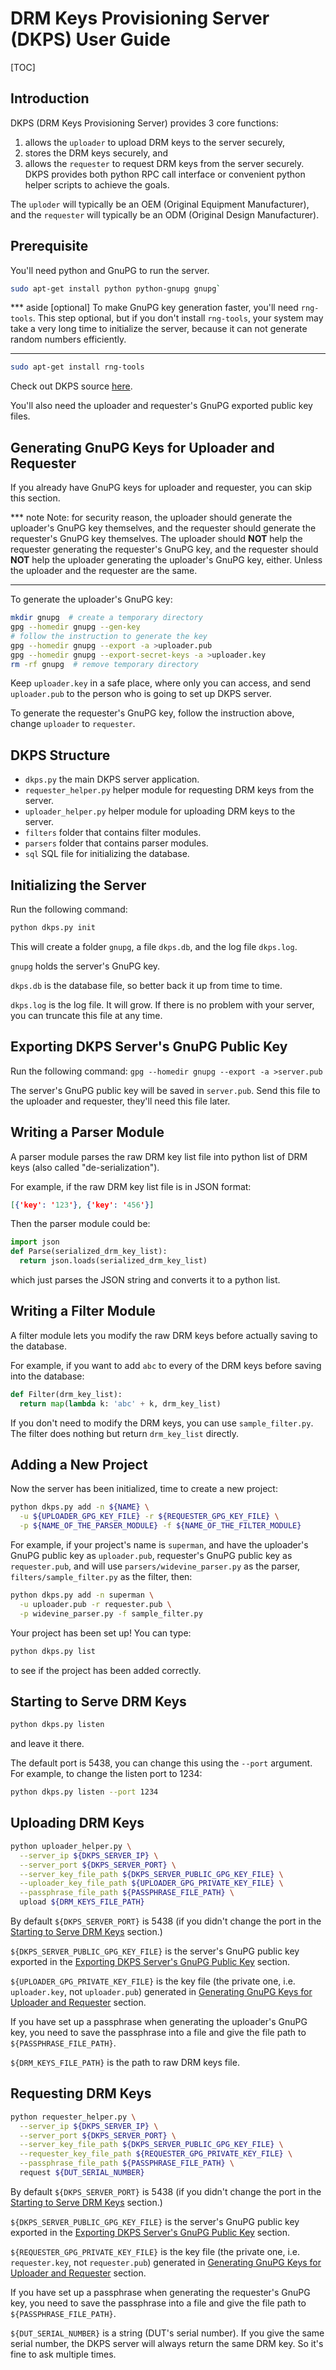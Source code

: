# DRM Keys Provisioning Server (DKPS) User Guide

[TOC]


## Introduction

DKPS (DRM Keys Provisioning Server) provides 3 core functions:
1. allows the `uploader` to upload DRM keys to the server securely,
2. stores the DRM keys securely, and
3. allows the `requester` to request DRM keys from the server securely.
DKPS provides both python RPC call interface or convenient python helper scripts
to achieve the goals.

The `uploder` will typically be an OEM (Original Equipment Manufacturer), and
the `requester` will typically be an ODM (Original Design Manufacturer).


## Prerequisite

You'll need python and GnuPG to run the server.

```sh
sudo apt-get install python python-gnupg gnupg`
```

*** aside
[optional] To make GnuPG key generation faster, you'll need `rng-tools`. This
step optional, but if you don't install `rng-tools`, your system may take a very
long time to initialize the server, because it can not generate random numbers
efficiently.
***

```sh
sudo apt-get install rng-tools
```

Check out DKPS source
[here](https://chromium.googlesource.com/chromiumos/platform/factory/+/HEAD/py/dkps/).

You'll also need the uploader and requester's GnuPG exported public key files.


## Generating GnuPG Keys for Uploader and Requester

If you already have GnuPG keys for uploader and requester, you can skip this
section.

*** note
Note: for security reason, the uploader should generate the uploader's GnuPG key
themselves, and the requester should generate the requester's GnuPG key
themselves. The uploader should __NOT__ help the requester generating the
requester's GnuPG key, and the requester should __NOT__ help the uploader
generating the uploader's GnuPG key, either. Unless the uploader and the
requester are the same.
***

To generate the uploader's GnuPG key:
```sh
mkdir gnupg  # create a temporary directory
gpg --homedir gnupg --gen-key
# follow the instruction to generate the key
gpg --homedir gnupg --export -a >uploader.pub
gpg --homedir gnupg --export-secret-keys -a >uploader.key
rm -rf gnupg  # remove temporary directory
```
Keep `uploader.key` in a safe place, where only you can access, and send
`uploader.pub` to the person who is going to set up DKPS server.

To generate the requester's GnuPG key, follow the instruction above, change
`uploader` to `requester`.


## DKPS Structure

- `dkps.py` the main DKPS server application.
- `requester_helper.py` helper module for requesting DRM keys from the server.
- `uploader_helper.py` helper module for uploading DRM keys to the server.
- `filters` folder that contains filter modules.
- `parsers` folder that contains parser modules.
- `sql` SQL file for initializing the database.


## Initializing the Server

Run the following command:

```python
python dkps.py init
```

This will create a folder `gnupg`, a file `dkps.db`, and the log file
`dkps.log`.

`gnupg` holds the server's GnuPG key.

`dkps.db` is the database file, so better back it up from time to time.

`dkps.log` is the log file. It will grow. If there is no problem with your
server, you can truncate this file at any time.


## Exporting DKPS Server's GnuPG Public Key

Run the following command:
`gpg --homedir gnupg --export -a >server.pub`

The server's GnuPG public key will be saved in `server.pub`. Send this file to
the uploader and requester, they'll need this file later.


## Writing a Parser Module

A parser module parses the raw DRM key list file into python list of DRM keys
(also called "de-serialization").

For example, if the raw DRM key list file is in JSON format:
```json
[{'key': '123'}, {'key': '456'}]
```

Then the parser module could be:
```python
import json
def Parse(serialized_drm_key_list):
  return json.loads(serialized_drm_key_list)
```
which just parses the JSON string and converts it to a python list.


## Writing a Filter Module

A filter module lets you modify the raw DRM keys before actually saving to the
database.

For example, if you want to add `abc` to every of the DRM keys before saving
into the database:
```python
def Filter(drm_key_list):
  return map(lambda k: 'abc' + k, drm_key_list)
```

If you don't need to modify the DRM keys, you can use `sample_filter.py`. The
filter does nothing but return `drm_key_list` directly.


## Adding a New Project

Now the server has been initialized, time to create a new project:
```sh
python dkps.py add -n ${NAME} \
  -u ${UPLOADER_GPG_KEY_FILE} -r ${REQUESTER_GPG_KEY_FILE} \
  -p ${NAME_OF_THE_PARSER_MODULE} -f ${NAME_OF_THE_FILTER_MODULE}
```

For example, if your project's name is `superman`, and have the uploader's GnuPG
public key as `uploader.pub`, requester's GnuPG public key as `requester.pub`,
and will use `parsers/widevine_parser.py` as the parser,
`filters/sample_filter.py` as the filter, then:
```sh
python dkps.py add -n superman \
  -u uploader.pub -r requester.pub \
  -p widevine_parser.py -f sample_filter.py
```

Your project has been set up! You can type:
```sh
python dkps.py list
```
to see if the project has been added correctly.


## Starting to Serve DRM Keys

```sh
python dkps.py listen
```
and leave it there.

The default port is 5438, you can change this using the `--port` argument. For
example, to change the listen port to 1234:
```sh
python dkps.py listen --port 1234
```


## Uploading DRM Keys

```sh
python uploader_helper.py \
  --server_ip ${DKPS_SERVER_IP} \
  --server_port ${DKPS_SERVER_PORT} \
  --server_key_file_path ${DKPS_SERVER_PUBLIC_GPG_KEY_FILE} \
  --uploader_key_file_path ${UPLOADER_GPG_PRIVATE_KEY_FILE} \
  --passphrase_file_path ${PASSPHRASE_FILE_PATH} \
  upload ${DRM_KEYS_FILE_PATH}
```

By default `${DKPS_SERVER_PORT}` is 5438 (if you didn't change the port in the
[Starting to Serve DRM Keys](#starting-to-serve-drm-keys) section.)

`${DKPS_SERVER_PUBLIC_GPG_KEY_FILE}` is the server's GnuPG public key exported
in the [Exporting DKPS Server's GnuPG Public
Key](#exporting-dkps-server's-gnupg-public-key) section.

`${UPLOADER_GPG_PRIVATE_KEY_FILE}` is the key file (the private one, i.e.
`uploader.key`, not `uploader.pub`) generated in [Generating GnuPG Keys for
Uploader and Requester](#generating-gnupg-keys-for-uploader-and-requester)
section.

If you have set up a passphrase when generating the uploader's GnuPG key, you
need to save the passphrase into a file and give the file path to
`${PASSPHRASE_FILE_PATH}`.

`${DRM_KEYS_FILE_PATH}` is the path to raw DRM keys file.


## Requesting DRM Keys

```sh
python requester_helper.py \
  --server_ip ${DKPS_SERVER_IP} \
  --server_port ${DKPS_SERVER_PORT} \
  --server_key_file_path ${DKPS_SERVER_PUBLIC_GPG_KEY_FILE} \
  --requester_key_file_path ${REQUESTER_GPG_PRIVATE_KEY_FILE} \
  --passphrase_file_path ${PASSPHRASE_FILE_PATH} \
  request ${DUT_SERIAL_NUMBER}
```

By default `${DKPS_SERVER_PORT}` is 5438 (if you didn't change the port in the
[Starting to Serve DRM Keys](#starting-to-serve-drm-keys) section.)

`${DKPS_SERVER_PUBLIC_GPG_KEY_FILE}` is the server's GnuPG public key exported
in the [Exporting DKPS Server's GnuPG Public
Key](#exporting-dkps-server's-gnupg-public-key) section.

`${REQUESTER_GPG_PRIVATE_KEY_FILE}` is the key file (the private one, i.e.
`requester.key`, not `requester.pub`) generated in [Generating GnuPG Keys for
Uploader and Requester](#generating-gnupg-keys-for-uploader-and-requester)
section.

If you have set up a passphrase when generating the requester's GnuPG key, you
need to save the passphrase into a file and give the file path to
`${PASSPHRASE_FILE_PATH}`.

`${DUT_SERIAL_NUMBER}` is a string (DUT's serial number). If you give the same
serial number, the DKPS server will always return the same DRM key. So it's fine
to ask multiple times.
